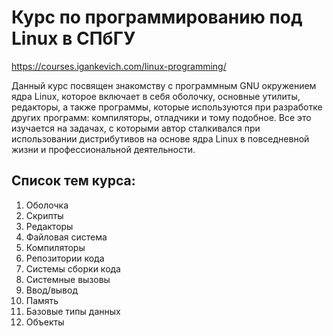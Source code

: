 # Курс по программированию под Linux в СПбГУ
https://courses.igankevich.com/linux-programming/ 


Данный курс посвящен знакомству с программным GNU окружением ядра Linux, которое включает в себя оболочку, основные утилиты, редакторы, а также программы, которые используются при разработке других программ: компиляторы, отладчики и тому подобное. Все это изучается на задачах, с которыми автор сталкивался при использовании дистрибутивов на основе ядра Linux в повседневной жизни и профессиональной деятельности.
## Список тем курса:
1. Оболочка
2. Скрипты
3. Редакторы
4. Файловая система
5. Компиляторы
6. Репозитории кода
7. Системы сборки кода
8. Системные вызовы
9. Ввод/вывод
10. Память
11. Базовые типы данных
12. Объекты

